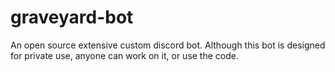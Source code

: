 # graveyard-bot
An open source extensive custom discord bot. Although this bot is designed for private use, anyone can work on it, or use the code.
